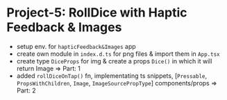 # Project-5: RollDice with Haptic Feedback & Images
- setup env. for `hapticFeedback&Images` app
- create own module in `index.d.ts` for png files & import them in `App.tsx`
- create type `DiceProps` for img & create a props `Dice()` in which it will return Image => Part: 1
 - added `rollDiceOnTap()` fn, implementating ts snippets, [`Pressable`, `PropsWithChildren`, `Image`, `ImageSourcePropType`] components/props => Part: 2